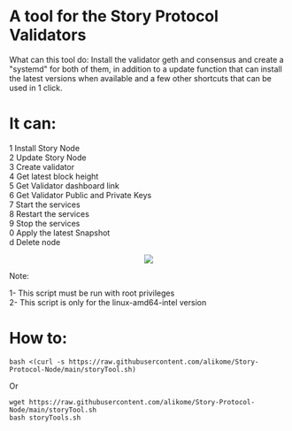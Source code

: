 # A tool for the Story Protocol Validators

What can this tool do:
Install the validator geth and consensus and create a "systemd" for both of them, in addition to
a update function that can install the latest versions when available and a few other shortcuts that can be used in 1 click.

# It can:

1 Install Story Node<br>
2 Update Story Node<br>
3 Create validator<br>
4 Get latest block height<br>
5 Get Validator dashboard link<br>
6 Get Validator Public and Private Keys<br>
7 Start the services<br>
8 Restart the services<br>
9 Stop the services<br>
0 Apply the latest Snapshot<br>
d Delete node

<p align="center">
  <img src="https://i.imgur.com/7Wdu7lZ.png" />
</p>

Note:  

1- This script must be run with root privileges<br>
2- This script is only for the linux-amd64-intel version

# How to:

    bash <(curl -s https://raw.githubusercontent.com/alikome/Story-Protocol-Node/main/storyTool.sh)

Or

    wget https://raw.githubusercontent.com/alikome/Story-Protocol-Node/main/storyTool.sh
    bash storyTools.sh

